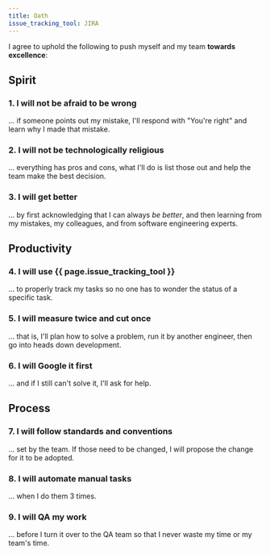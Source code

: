```yaml
---
title: Oath
issue_tracking_tool: JIRA
---
```

I agree to uphold the following to push myself and my team **towards excellence**:

## Spirit

### 1. I will **not be afraid to be wrong**
... if someone points out my mistake, I'll respond with "You're right" and learn why I made that mistake.

### 2. I will **not be technologically religious**
... everything has pros and cons, what I'll do is list those out and help the team make the best decision.

### 3. I will **get better**
... by first acknowledging that I can always *be better*, and then learning from my mistakes, my colleagues, and from software engineering experts.

## Productivity

### 4. I will **use {{ page.issue_tracking_tool }}**
... to properly track my tasks so no one has to wonder the status of a specific task.

### 5. I will **measure twice and cut once**
... that is, I'll plan how to solve a problem, run it by another engineer, then go into heads down development.

### 6. I will **Google it first**
... and if I still can't solve it, I'll ask for help.

## Process

### 7. I will **follow standards and conventions**
... set by the team. If those need to be changed, I will propose the change for it to be adopted.

### 8. I will **automate manual tasks**
... when I do them 3 times.
 
### 9. I will **QA my work**
... before I turn it over to the QA team so that I never waste my time or my team's time.